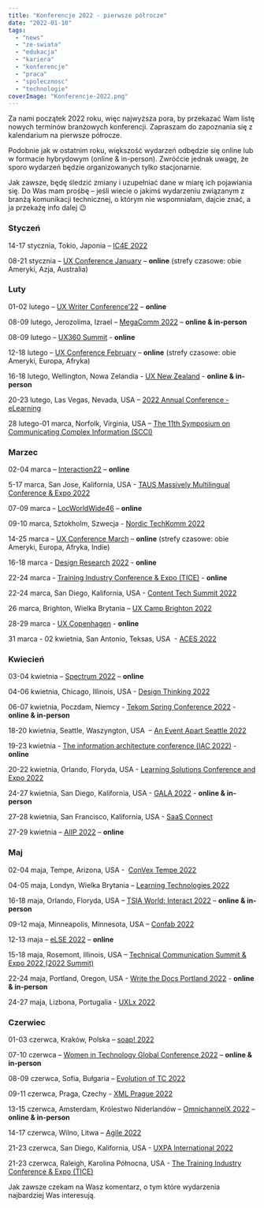 ```yaml
---
title: "Konferencje 2022 - pierwsze półrocze"
date: "2022-01-10"
tags:
  - "news"
  - "ze-swiata"
  - "edukacja"
  - "kariera"
  - "konferencje"
  - "praca"
  - "spolecznosc"
  - "technologie"
coverImage: "Konferencje-2022.png"
---
```


Za nami początek 2022 roku, więc najwyższa pora, by przekazać Wam listę nowych
terminów branżowych konferencji. Zapraszam do zapoznania się z kalendarium na
pierwsze półrocze.

Podobnie jak w ostatnim roku, większość wydarzeń odbędzie się online lub w
formacie hybrydowym (online & in-person). Zwróćcie jednak uwagę, że sporo
wydarzeń będzie organizowanych tylko stacjonarnie.

Jak zawsze, będę śledzić zmiany i uzupełniać dane w miarę ich pojawiania się. Do
Was mam prośbę – jeśli wiecie o jakimś wydarzeniu związanym z branżą komunikacji
technicznej, o którym nie wspomniałam, dajcie znać, a ja przekażę info dalej 😉

### Styczeń

14-17 stycznia, Tokio, Japonia – [IC4E 2022](http://www.ic4e.net/)

08-21 stycznia –
[UX Conference January](https://www.nngroup.com/training/january/) – **online**
(strefy czasowe: obie Ameryki, Azja, Australia)

### Luty

01-02 lutego – [UX Writer Conference’22](https://uxwriterconference.com/) –
**online**

08-09 lutego, Jerozolima, Izrael – [MegaComm 2022](https://megacomm.org/) –
**online & in-person**

08-09 lutego – [UX360 Summit](https://www.ux360summit.com/) - **online**

12-18 lutego –
[UX Conference February](https://www.nngroup.com/training/february/) –
**online** (strefy czasowe: obie Ameryki, Europa, Afryka)

16-18 lutego, Wellington, Nowa Zelandia -
[UX New Zealand](https://www.uxnewzealand.com/) - **online & in-person**

20-23 lutego, Las Vegas, Nevada, USA –
[2022 Annual Conference - eLearning](https://intc.memberclicks.net/2022-annual-conference-elearning)

28 lutego-01 marca, Norfolk, Virginia, USA –
[The 11th Symposium on Communicating Complex Information (SCCI)](https://scciannual.wordpress.com/)

### Marzec

02-04 marca – [Interaction22](https://www.interaction22.ixda.org/) – **online**

5-17 marca, San Jose, Kalifornia, USA -
[TAUS Massively Multilingual Conference & Expo 2022](https://www.taus.net/events/conferences/120-taus-massively-multilingual-conference-expo-2022)

07-09 marca –
[LocWorldWide46](https://locworld.com/events/locworldwide46-africa-2022/) –
**online**

09-10 marca, Sztokholm, Szwecja -
[Nordic TechKomm 2022](https://www.nordic-techkomm.com/)

14-25 marca – [UX Conference March](https://www.nngroup.com/training/march/) –
**online** (strefy czasowe: obie Ameryki, Europa, Afryka, Indie)

16-18 marca -
[Design Researc](https://uxaustralia.com.au/conferences/design-research-2022)[h](https://uxaustralia.com.au/conferences/design-research-2022)
[2022](https://uxaustralia.com.au/conferences/design-research-2022) - **online**

22-24 marca -
[Training Industry Conference & Expo (TICE)](https://tice.trainingindustry.com/event/b2b3fa4e-6eec-4796-837e-1fa3868a7571/summary) -
**online**

22-24 marca, San Diego, Kalifornia, USA -
[Content Tech Summit 2022](https://content.tech/)

26 marca, Brighton, Wielka Brytania –
[UX Camp Brighton 2022](https://www.uxcampbrighton.org/)

28-29 marca - [UX Copenhagen](https://uxcopenhagen.com/) - **online**

31 marca - 02 kwietnia, San Antonio, Teksas, USA  -
[ACES 2022](https://aceseditors.org/conference)

### Kwiecień

03-04 kwietnia – [Spectrum 2022](https://stc-rochester.org/spectrum/) –
**online**

04-06 kwietnia, Chicago, Illinois, USA -
[Design Thinking 2022](https://www.designinnovationglobal.com/events-design-thinking)

06-07 kwietnia, Poczdam, Niemcy -
[Tekom Spring Conference 2022](https://fruehjahrstagung.tekom.de/) - **online &
in-person**

18-20 kwietnia, Seattle, Waszyngton, USA  –
[An Event Apart Seattle 2022](https://aneventapart.com/event/seattle-2022)

19-23 kwietnia -
[The information architecture conference (IAC 2022)](https://www.theiaconference.com/) -
**online**

20-22 kwietnia, Orlando, Floryda, USA -
[Learning Solutions Conference and Expo 2022](https://learningsolutionscon.com/)

24-27 kwietnia, San Diego, Kalifornia, USA -
[GALA 2022](https://www.gala-global.org/gala-2022-cfp) - **online & in-person**

27-28 kwietnia, San Francisco, Kalifornia, USA -
[SaaS Connect](https://www.cloudsoftwareassociation.com/saas-connect/)

27-29 kwietnia – [AIIP 2022](https://www.aiip.org/conference) – **online**

### Maj

02-04 maja, Tempe, Arizona, USA - 
[ConVex Tempe 2022](https://convex.infomanagementcenter.com/)

04-05 maja, Londyn, Wielka Brytania –
[Learning Technologies 2022](https://www.learningtechnologies.co.uk/welcome)

16-18 maja, Orlando, Floryda, USA –
[TSIA World: Interact 2022](https://www.tsia.com/conference) – **online &
in-person**

09-12 maja, Minneapolis, Minnesota, USA –
[Confab 2022](https://www.confabevents.com/)

12-13 maja – [eLSE 2022](https://www.elseconference.eu/) – **online**

15-18 maja, Rosemont, Illinois, USA –
[Technical Communication Summit & Expo 2022 (2022 Summit)](https://summit.stc.org/)

22-24 maja, Portland, Oregon, USA -
[Write the Docs Portland 2022](https://www.writethedocs.org/conf/portland/2022/) -
**online & in-person**

24-27 maja, Lizbona, Portugalia - [UXLx 2022](https://ux-lx.com/)

### Czerwiec

01-03 czerwca, Kraków, Polska – [soap! 2022](http://soapconf.com/)

07-10 czerwca –
[Women in Technology Global Conference 2022](https://www.womentech.net/women-tech-conference)
– **online & in-person**

08-09 czerwca, Sofia, Bułgaria –
[Evolution of TC 2022](https://evolution-of-tc.com/)

09-11 czerwca, Praga, Czechy - [XML Prague 2022](https://www.xmlprague.cz/)

13-15 czerwca, Amsterdam, Królestwo Niderlandów –
[OmnichannelX 2022](https://omnichannelx.digital/) – **online & in-person**

14-17 czerwca, Wilno, Litwa –
[Agile 2022](https://agile-online.org/index.php/conference-2022)

21-23 czerwca, San Diego, Kalifornia, USA -
[UXPA International 2022](https://uxpa2022.org/)

21-23 czerwca, Raleigh, Karolina Północna, USA -
[The Training Industry Conference & Expo (TICE)](https://tice.trainingindustry.com/event/fc4ecba7-05dc-424d-a748-661076d67f3e/summary)

Jak zawsze czekam na Wasz komentarz, o tym które wydarzenia najbardziej Was
interesują.
